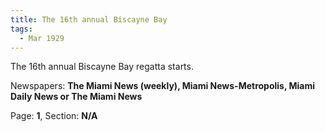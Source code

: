 ```yaml
---  
title: The 16th annual Biscayne Bay  
tags:  
  - Mar 1929  
---  
```

  
The 16th annual Biscayne Bay regatta starts.  
  
Newspapers: **The Miami News (weekly), Miami News-Metropolis, Miami Daily News or The Miami News**  
  
Page: **1**, Section: **N/A** 
